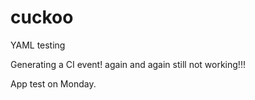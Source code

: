 # cuckoo
YAML testing

Generating a CI event!
again
and again
still not working!!!

App test on Monday.
